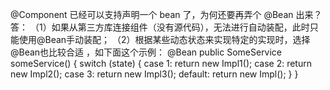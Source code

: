 @Component 已经可以支持声明一个 bean 了，为何还要再弄个 @Bean 出来？
答：
（1）如果从第三方库连接组件（没有源代码），无法进行自动装配，此时只能使用@Bean手动装配；
（2）根据某些动态状态来实现特定的实现时，选择@Bean也比较合适 ，如下面这个示例：
    @Bean
    public SomeService someService() {
        switch (state) {
        case 1:
            return new Impl1();
        case 2:
            return new Impl2();
        case 3:
            return new Impl3();
        default:
            return new Impl();
        }
    }